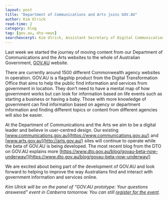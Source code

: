 ```yaml
---
layout: post
title: "Department of Communications and Arts joins GOV.AU"
author: Kim Ulrick
read-time: 2
category: blog
tag: [gov.au, dto-news]
searchexcerpt: Kim Ulrick, Assistant Secretary of Digital Communications at the Department of Communications and the Arts shares her excitement about being part of the development of GOV.AU.
---
```


Last week we started the journey of moving content from our Department of Communications and the Arts websites to the whole of Australian Government, [GOV.AU](https://www.gov.au/alpha/) website.

There are currently around 1500 different Commonwealth agency websites in operation. GOV.AU is a flagship product from the Digital Transformation Office that aims to help the public find information and services  from government in location. They don't need to have a mental map of how government works but can look for information based on life events such as starting a business or having a baby. Those with more knowledge of government can find information based on agency or department information and finding different topics or content from different agencies will also be easier.

At the Department of Communications and the Arts we aim to be a digital leader and believe in user-centred design. Our existing [www.communications.gov.au](https://www.communications.gov.au/) and [www.arts.gov.au](http://arts.gov.au/) sites will continue to operate while the beta of GOV.AU is being developed. The most recent blog from the DTO on GOV.AU explains more [https://www.dto.gov.au/blog/govau-beta-now-underway/](https://www.dto.gov.au/blog/govau-beta-now-underway/)

We are excited about being part of the development of GOV.AU and look forward to helping to improve the way Australians find and interact with government information and services online.

*Kim Ulrick will be on the panel of “GOV.AU prototype: Your questions answered” event in Canberra tomorrow. You can still [register for the event](http://www.eventbrite.com/e/the-govau-prototype-your-questions-answered-live-event-and-webcast-tickets-24247960302?aff=Blogpost).* 


